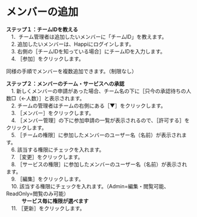 # メンバーの追加

**ステップ１：チームIDを教える**  
　1．チーム管理者は追加したいメンバーに「チームID」を教えます。  
　2. 追加したいメンバーは、Happiにログインします。  
　3. 右側の［チームIDを知っている場合］にチームIDを入力します。  
　4. ［参加］をクリックします。  
 
  同様の手順でメンバーを複数追加できます。（制限なし）

**ステップ２：メンバーのチーム・サービスへの承認**    
　1. 新しくメンバーの申請があった場合、チーム名の下に［只今の承認待ちの人数□（←人数）］と表示されます。  
　2. チームの管理者はチームの右側にある［▼］をクリックします。  
　3. ［メンバー］をクリックします。  
　4. ［メンバー管理］の下に参加申請の一覧が表示されるので、［許可する］をクリックします。  
　5. ［チームの権限］に参加したメンバーのユーザー名（名前）が表示されます。    
　6. 該当する権限にチェックを入れます。  
　7. ［変更］をクリックします。  
　8. ［サービスの権限］に参加したメンバーのユーザー名（名前）が表示されます。  
　9. ［編集］をクリックします。  
　10. 該当する権限にチェックを入れます。（Admin=編集・閲覧可能、ReadOnly=閲覧のみ可能）  
　　　**サービス毎に権限が選べます**  
　11. ［更新］をクリックします。  
